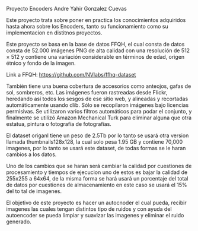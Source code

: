 
Proyecto Encoders
Andre Yahir Gonzalez Cuevas

Este proyecto trata sobre poner en practica los conocimientos adquiridos hasta ahora sobre los Encoders, tanto su funcionamiento como su implementacion en distitnos proyectos.

Este proyecto se basa en la base de datos FFQH, el cual consta de datos consta de 52.000 imágenes PNG de alta calidad con una resolución de 512 × 512 y contiene una variación considerable en términos de edad, origen étnico y fondo de la imagen.

Link a FFQH: https://github.com/NVlabs/ffhq-dataset

También tiene una buena cobertura de accesorios como anteojos, gafas de sol, sombreros, etc. Las imágenes fueron rastreadas desde Flickr, heredando así todos los sesgos de ese sitio web, y alineadas y recortadas automáticamente usando dlib. Sólo se recopilaron imágenes bajo licencias permisivas. Se utilizaron varios filtros automáticos para podar el conjunto, y finalmente se utilizó Amazon Mechanical Turk para eliminar alguna que otra estatua, pintura o fotografía de fotografías.

El dataset origanl tiene un peso de 2.5Tb por lo tanto se usará otra version llamada thumbnails128x128, la cual solo pesa 1.95 GB y contiene 70,000 imagenes, por lo tanto se usará este dataset, de todas formas se le haran cambios a los datos.

Uno de los cambios que se haran será cambiar la calidad por cuestiones de procesamiento y tiempos de ejecucion uno de estos es bajar la calidad de 255x255 a 64x64, de la misma forma se hará usará un porcentaje del total de datos por cuestiones de almacenamiento en este caso se usará el 15% del to tal de imagenes.

El objetivo de este proyecto es hacer un autocnoder el cual pueda, recibir imagenes las cuales tengan distintos tipo de ruidos y con ayuda del autoencoder se pueda limpiar y suavizar las imagenes y eliminar el ruido generado.
